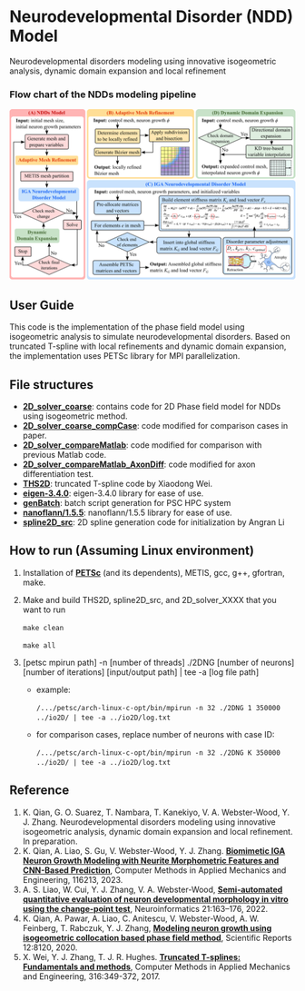 # Neurodevelopmental Disorder (NDD) Model
Neurodevelopmental disorders modeling using innovative isogeometric analysis, dynamic domain expansion and local refinement

### Flow chart of the NDDs modeling pipeline
![NDDs modeling pipelines](./Figures/PETSc_NG_Framework.png)

## User Guide
This code is the implementation of the phase field model using isogeometric analysis to simulate neurodevelopmental disorders.
Based on truncated T-spline with local refinements and dynamic domain expansion, the implementation uses PETSc library for MPI parallelization.

## File structures
- **[2D_solver_coarse](https://github.com/CMU-CBML/NNDs/tree/main/2D_solver_coarse)**: contains code for 2D Phase field model for NDDs using isogeometric method.
- **[2D_solver_coarse_compCase](https://github.com/CMU-CBML/NNDs/tree/main/2D_solver_coarse_compCase)**: code modified for comparison cases in paper.
- **[2D_solver_compareMatlab](https://github.com/CMU-CBML/NNDs/tree/main/2D_solver_compareMatlab)**: code modified for comparison with previous Matlab code.
- **[2D_solver_compareMatlab_AxonDiff](https://github.com/CMU-CBML/NNDs/tree/main/2D_solver_compareMatlab_AxonDiff)**: code modified for axon differentiation test.
- **[THS2D](https://github.com/CMU-CBML/NNDs/tree/main/THS2D)**: truncated T-spline code by Xiaodong Wei.
- **[eigen-3.4.0](https://github.com/CMU-CBML/NNDs/tree/main/eigen-3.4.0)**: eigen-3.4.0 library for ease of use.
- **[genBatch](https://github.com/CMU-CBML/NNDs/tree/main/genBatch)**: batch script generation for PSC HPC system
- **[nanoflann/1.5.5](https://github.com/CMU-CBML/NNDs/tree/main/nanoflann/1.5.5)**: nanoflann/1.5.5 library for ease of use.
- **[spline2D_src](https://github.com/CMU-CBML/NNDs/tree/main/spline2D_src)**: 2D spline generation code for initialization by Angran Li

## How to run (Assuming Linux environment)
1. Installation of **[PETSc](https://petsc.org/release/install/)** (and its dependents), METIS, gcc, g++, gfortran, make.
2. Make and build THS2D, spline2D_src, and 2D_solver_XXXX that you want to run

    `make clean`

    `make all`

3. [petsc mpirun path] -n [number of threads] ./2DNG [number of neurons] [number of iterations] [input/output path] | tee -a [log file path]
    * example:

        `/.../petsc/arch-linux-c-opt/bin/mpirun -n 32 ./2DNG 1 350000 ../io2D/ | tee -a ../io2D/log.txt`

    * for comparison cases, replace number of neurons with case ID:

        `/.../petsc/arch-linux-c-opt/bin/mpirun -n 32 ./2DNG K 350000 ../io2D/ | tee -a ../io2D/log.txt`


## Reference
1. K. Qian, G. O. Suarez, T. Nambara, T. Kanekiyo, V. A. Webster-Wood, Y. J. Zhang. Neurodevelopmental disorders modeling using innovative isogeometric analysis, dynamic domain expansion and local refinement. In preparation.
2. K. Qian, A. Liao, S. Gu, V. Webster-Wood, Y. J. Zhang. **[Biomimetic IGA Neuron Growth Modeling with Neurite Morphometric Features and CNN-Based Prediction](https://www.sciencedirect.com/science/article/pii/S0045782523003377)**, Computer Methods in Applied Mechanics and Engineering, 116213, 2023.
3. A. S. Liao, W. Cui, Y. J. Zhang, V. A. Webster-Wood, **[Semi-automated quantitative evaluation of neuron developmental morphology in vitro using the change-point test](https://pubmed.ncbi.nlm.nih.gov/36070028/)**, Neuroinformatics 21:163–176, 2022.
4. K. Qian, A. Pawar, A. Liao, C. Anitescu, V. Webster-Wood, A. W. Feinberg, T. Rabczuk, Y. J. Zhang, **[Modeling neuron growth using isogeometric collocation based phase field method](https://www.nature.com/articles/s41598-022-12073-z)**, Scientific Reports 12:8120, 2020.
5. X. Wei, Y. J. Zhang, T. J. R. Hughes. **[Truncated T-splines: Fundamentals and methods](https://www.sciencedirect.com/science/article/abs/pii/S004578251630771X)**, Computer Methods in Applied Mechanics and Engineering, 316:349-372, 2017.
